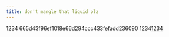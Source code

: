 ```yaml
---
title: don't mangle that liquid plz
---
```


1234 665d43f96ef1018e66d294ccc433fefadd236090 1234<a href="{{ foo }}">1234</a>
